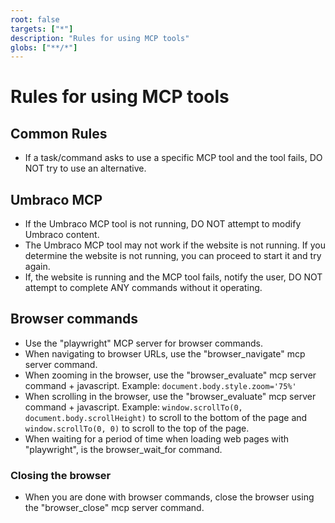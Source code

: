 ```yaml
---
root: false
targets: ["*"]
description: "Rules for using MCP tools"
globs: ["**/*"]
---
```


# Rules for using MCP tools

## Common Rules

* If a task/command asks to use a specific MCP tool and the tool fails, DO NOT try to use an alternative.

## Umbraco MCP

* If the Umbraco MCP tool is not running, DO NOT attempt to modify Umbraco content.
* The Umbraco MCP tool may not work if the website is not running. If you determine the website is not running, you can proceed to start it and try again.
* If, the website is running and the MCP tool fails, notify the user, DO NOT attempt to complete ANY commands without it operating.

## Browser commands

- Use the "playwright" MCP server for browser commands.
- When navigating to browser URLs, use the "browser_navigate" mcp server command.
- When zooming in the browser, use the "browser_evaluate" mcp server command + javascript. Example: `document.body.style.zoom='75%'`
- When scrolling in the browser, use the "browser_evaluate" mcp server command + javascript. Example: `window.scrollTo(0, document.body.scrollHeight)` to scroll to the bottom of the page and `window.scrollTo(0, 0)` to scroll to the top of the page.
- When waiting for a period of time when loading web pages with "playwright", is the browser_wait_for command.

### Closing the browser

- When you are done with browser commands, close the browser using the "browser_close" mcp server command.